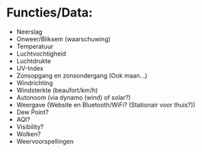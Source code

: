 # Functies/Data:
- Neerslag
- Onweer/Bliksem (waarschuwing)
- Temperatuur
- Luchtvochtigheid
- Luchtdrukte 
- UV-Index
- Zonsopgang en zonsondergang (Ook maan...)
- Windrichting
- Windsterkte (beaufort/km/h)
- Autonoom (via dynamo (wind) of solar?)
- Weergave (Website en Bluetooth/WiFi? (Stationair voor thuis?))
- Dew Point?
- AQI?
- Visibility?
- Wolken?
- Weervoorspellingen
